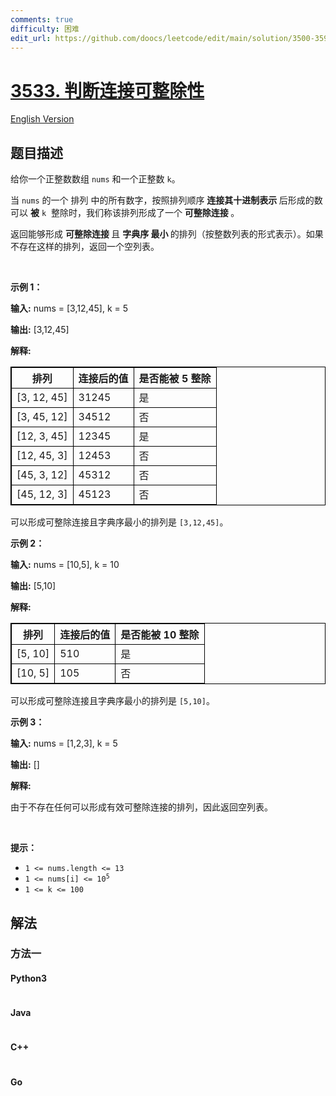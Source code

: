 ```yaml
---
comments: true
difficulty: 困难
edit_url: https://github.com/doocs/leetcode/edit/main/solution/3500-3599/3533.Concatenated%20Divisibility/README.md
---
```


<!-- problem:start -->

# [3533. 判断连接可整除性](https://leetcode.cn/problems/concatenated-divisibility)

[English Version](/solution/3500-3599/3533.Concatenated%20Divisibility/README_EN.md)

## 题目描述

<!-- description:start -->

<p data-end="378" data-start="31">给你一个正整数数组 <code data-end="85" data-start="79">nums</code> 和一个正整数 <code data-end="112" data-start="109">k</code>。</p>

<p data-end="378" data-start="31">当&nbsp;<code data-end="137" data-start="131">nums</code>&nbsp;的一个 <span data-keyword="permutation-array">排列</span> 中的所有数字，按照排列顺序&nbsp;<strong data-end="183" data-start="156">连接其十进制表示&nbsp;</strong>后形成的数可以&nbsp;<strong>被</strong> <code data-end="359" data-start="356">k</code>&nbsp; 整除时，我们称该排列形成了一个&nbsp;<strong>可整除连接&nbsp;</strong>。</p>

<p data-end="561" data-start="380">返回能够形成&nbsp;<strong>可整除连接 </strong>且&nbsp;<strong><span data-keyword="lexicographically-smaller-string">字典序</span> 最小 </strong>的排列（按整数列表的形式表示）。如果不存在这样的排列，返回一个空列表。</p>

<p>&nbsp;</p>

<p><strong class="example">示例 1：</strong></p>

<div class="example-block">
<p><strong>输入:</strong> <span class="example-io">nums = [3,12,45], k = 5</span></p>

<p><strong>输出:</strong> <span class="example-io">[3,12,45]</span></p>

<p><strong>解释:</strong></p>

<table data-end="896" data-start="441" node="[object Object]" style="border: 1px solid black;">
	<thead data-end="497" data-start="441">
		<tr data-end="497" data-start="441">
			<th data-end="458" data-start="441" style="border: 1px solid black;">排列</th>
			<th data-end="479" data-start="458" style="border: 1px solid black;">连接后的值</th>
			<th data-end="497" data-start="479" style="border: 1px solid black;">是否能被 5 整除</th>
		</tr>
	</thead>
	<tbody data-end="896" data-start="555">
		<tr data-end="611" data-start="555">
			<td style="border: 1px solid black;">[3, 12, 45]</td>
			<td style="border: 1px solid black;">31245</td>
			<td style="border: 1px solid black;">是</td>
		</tr>
		<tr data-end="668" data-start="612">
			<td style="border: 1px solid black;">[3, 45, 12]</td>
			<td style="border: 1px solid black;">34512</td>
			<td style="border: 1px solid black;">否</td>
		</tr>
		<tr data-end="725" data-start="669">
			<td style="border: 1px solid black;">[12, 3, 45]</td>
			<td style="border: 1px solid black;">12345</td>
			<td style="border: 1px solid black;">是</td>
		</tr>
		<tr data-end="782" data-start="726">
			<td style="border: 1px solid black;">[12, 45, 3]</td>
			<td style="border: 1px solid black;">12453</td>
			<td style="border: 1px solid black;">否</td>
		</tr>
		<tr data-end="839" data-start="783">
			<td style="border: 1px solid black;">[45, 3, 12]</td>
			<td style="border: 1px solid black;">45312</td>
			<td style="border: 1px solid black;">否</td>
		</tr>
		<tr data-end="896" data-start="840">
			<td style="border: 1px solid black;">[45, 12, 3]</td>
			<td style="border: 1px solid black;">45123</td>
			<td style="border: 1px solid black;">否</td>
		</tr>
	</tbody>
</table>

<p data-end="1618" data-start="1525">可以形成可整除连接且字典序最小的排列是 <code>[3,12,45]</code>。</p>
</div>

<p><strong class="example">示例 2：</strong></p>

<div class="example-block">
<p><strong>输入:</strong> <span class="example-io">nums = [10,5], k = 10</span></p>

<p><strong>输出:</strong> <span class="example-io">[5,10]</span></p>

<p><strong>解释:</strong></p>

<table data-end="1421" data-start="1200" node="[object Object]" style="border: 1px solid black;">
	<thead data-end="1255" data-start="1200">
		<tr data-end="1255" data-start="1200">
			<th data-end="1216" data-start="1200" style="border: 1px solid black;">排列</th>
			<th data-end="1237" data-start="1216" style="border: 1px solid black;">连接后的值</th>
			<th data-end="1255" data-start="1237" style="border: 1px solid black;">是否能被 10 整除</th>
		</tr>
	</thead>
	<tbody data-end="1421" data-start="1312">
		<tr data-end="1366" data-start="1312">
			<td style="border: 1px solid black;">[5, 10]</td>
			<td style="border: 1px solid black;">510</td>
			<td style="border: 1px solid black;">是</td>
		</tr>
		<tr data-end="1421" data-start="1367">
			<td style="border: 1px solid black;">[10, 5]</td>
			<td style="border: 1px solid black;">105</td>
			<td style="border: 1px solid black;">否</td>
		</tr>
	</tbody>
</table>

<p data-end="2011" data-start="1921">可以形成可整除连接且字典序最小的排列是 <code>[5,10]</code>。</p>
</div>

<p><strong class="example">示例 3：</strong></p>

<div class="example-block">
<p><strong>输入:</strong> <span class="example-io">nums = [1,2,3], k = 5</span></p>

<p><strong>输出:</strong> <span class="example-io">[]</span></p>

<p><strong>解释:</strong></p>

<p>由于不存在任何可以形成有效可整除连接的排列，因此返回空列表。</p>
</div>

<p>&nbsp;</p>

<p><strong>提示：</strong></p>

<ul>
	<li><code>1 &lt;= nums.length &lt;= 13</code></li>
	<li><code>1 &lt;= nums[i] &lt;= 10<sup>5</sup></code></li>
	<li><code>1 &lt;= k &lt;= 100</code></li>
</ul>

<!-- description:end -->

## 解法

<!-- solution:start -->

### 方法一

<!-- tabs:start -->

#### Python3

```python

```

#### Java

```java

```

#### C++

```cpp

```

#### Go

```go

```

<!-- tabs:end -->

<!-- solution:end -->

<!-- problem:end -->
